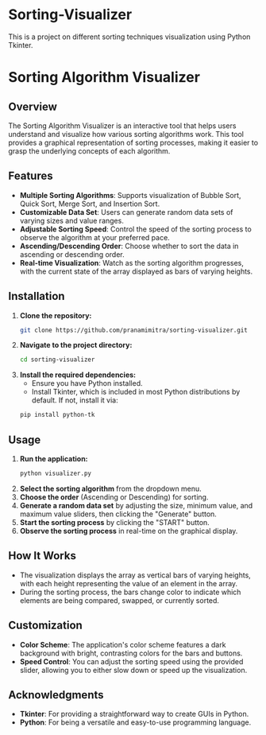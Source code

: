 # Sorting-Visualizer
This is a project on different sorting techniques visualization using Python Tkinter.

# Sorting Algorithm Visualizer

## Overview
The Sorting Algorithm Visualizer is an interactive tool that helps users understand and visualize how various sorting algorithms work. This tool provides a graphical representation of sorting processes, making it easier to grasp the underlying concepts of each algorithm.

## Features
- **Multiple Sorting Algorithms**: Supports visualization of Bubble Sort, Quick Sort, Merge Sort, and Insertion Sort.
- **Customizable Data Set**: Users can generate random data sets of varying sizes and value ranges.
- **Adjustable Sorting Speed**: Control the speed of the sorting process to observe the algorithm at your preferred pace.
- **Ascending/Descending Order**: Choose whether to sort the data in ascending or descending order.
- **Real-time Visualization**: Watch as the sorting algorithm progresses, with the current state of the array displayed as bars of varying heights.

## Installation
1. **Clone the repository:**
    ```bash
    git clone https://github.com/pranamimitra/sorting-visualizer.git
    ```
2. **Navigate to the project directory:**
    ```bash
    cd sorting-visualizer
    ```
3. **Install the required dependencies:**
    - Ensure you have Python installed.
    - Install Tkinter, which is included in most Python distributions by default. If not, install it via:
    ```bash
    pip install python-tk
    ```

## Usage
1. **Run the application:**
    ```bash
    python visualizer.py
    ```
2. **Select the sorting algorithm** from the dropdown menu.
3. **Choose the order** (Ascending or Descending) for sorting.
4. **Generate a random data set** by adjusting the size, minimum value, and maximum value sliders, then clicking the "Generate" button.
5. **Start the sorting process** by clicking the "START" button.
6. **Observe the sorting process** in real-time on the graphical display.

## How It Works
- The visualization displays the array as vertical bars of varying heights, with each height representing the value of an element in the array.
- During the sorting process, the bars change color to indicate which elements are being compared, swapped, or currently sorted.

## Customization
- **Color Scheme**: The application's color scheme features a dark background with bright, contrasting colors for the bars and buttons.
- **Speed Control**: You can adjust the sorting speed using the provided slider, allowing you to either slow down or speed up the visualization.

## Acknowledgments
- **Tkinter**: For providing a straightforward way to create GUIs in Python.
- **Python**: For being a versatile and easy-to-use programming language.
